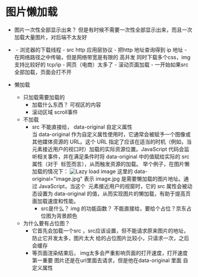 # 图片懒加载

- 图片一次性全部显示出来？
  但是有时候不需要一次性全部显示出来，而且一次加载大量图片，对后端不太友好

- <img src=""/>
  - 浏览器的下载线程
  - src http 应用层协议 
  - 把http 地址查询得到 ip 地址
  - 在网络路径之中传输，但是网络带宽是有限的
    高并发 同时下载多个css，img 支持比较好的
    tcp/ip
  - 网页（电商）太多了
  - 滚动页面加载
  - 一开始如果src全部加载，页面会打不开

- 懒加载
  - 只加载需要加载的
    - 加载什么东西？ 可视区的内容
    - 滚动区域 scroll事件
  - 不加载
    - src 不能直接给， data-original 自定义属性  
      当 data-original 作为自定义属性使用时，它通常会被赋予一个图像或其他媒体资源的 URL。这个 URL 指定了应该在适当的时机（例如，当元素接近用户的视口时）加载的实际资源位置。JavaScript 代码会监听相关事件，并在满足条件时将 data-original 中的值赋给实际的 src 属性（对于 <img> 标签而言），从而触发资源的加载。
      举个例子，在图片懒加载的情况下：
      <img data-original="image.jpg" alt="Lazy load image">
      这里的 data-original="image.jpg" 表示 image.jpg 是需要懒加载的图片地址。通过 JavaScript，当这个 <img> 元素接近用户的视窗时，它的 src 属性会被动态设置为 data-original 的值，从而实现图片的懒加载，有助于提高页面加载速度和性能。
      - src是什么？ img 的功能函数？ 不能直接给，要给个占位？京东占位图为背景颜色
  - 为什么要有占位图？
    - 它首先会加载一个src ，src应该设置，但不能请求原来图片的地址，防止它并发太多，图片太大
      给的占位图片比较小，只请求一次，之后会缓存
    - 等页面渲染结束后，
      img太多会严重影响页面的打开速度，打开速度第一重要
      图片还是在url里面去请求，但是他在data-original 里面 自定义属性

